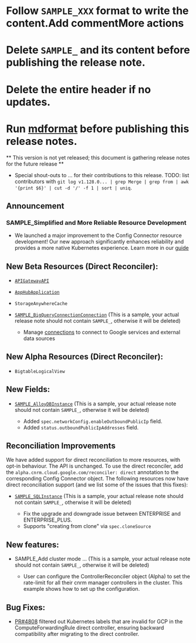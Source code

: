 # Follow `SAMPLE_XXX` format to write the content.Add commentMore actions

# Delete `SAMPLE_` and its content before publishing the release note.

# Delete the entire header if no updates.

# Run [mdformat](go/mdformat) before publishing this release notes.

** This version is not yet released; this document is gathering release notes
for the future release **

*   Special shout-outs to ... for their contributions to this release. TODO:
    list contributors with `git log v1.128.0... | grep Merge | grep from | awk
    '{print $6}' | cut -d '/' -f 1 | sort | uniq`.

## Announcement

### SAMPLE_Simplified and More Reliable Resource Development

*   We launched a major improvement to the Config Connector resource
    development! Our new approach significantly enhances reliability and
    provides a more native Kubernetes experience. Learn more in our
    [guide](https://github.com/GoogleCloudPlatform/k8s-config-connector/tree/master/docs/develop-resources)

## New Beta Resources (Direct Reconciler):

*   [`APIGatewayAPI`](https://cloud.google.com/config-connector/docs/reference/docs/reference/resource-docs/apigateway/apigatewayapi.md)

*   [`AppHubApplication`](https://cloud.google.com/config-connector/docs/reference/docs/reference/resource-docs/apphub/apphubapplication.md)

*   `StorageAnywhereCache`

*   [`SAMPLE_BigQueryConnectionConnection`](https://cloud.google.com/config-connector/docs/reference/resource-docs/bigqueryconnection/bigqueryconnectionconnection)
    (This is a sample, your actual release note should not contain `SAMPLE_`,
    otherwise it will be deleted)

    *   Manage
        [connections](https://cloud.google.com/bigquery/docs/working-with-connections)
        to connect to Google services and external data sources

## New Alpha Resources (Direct Reconciler):

*   `BigtableLogicalView`

## New Fields:

*   [`SAMPLE_AlloyDBInstance`](https://cloud.google.com/config-connector/docs/reference/resource-docs/alloydb/alloydbinstance)
    (This is a sample, your actual release note should not contain `SAMPLE_`,
    otherwise it will be deleted)

    *   Added `spec.networkConfig.enableOutboundPublicIp` field.
    *   Added `status.outboundPublicIpAddresses` field.

## Reconciliation Improvements

We have added support for direct reconciliation to more resources, with opt-in
behaviour. The API is unchanged. To use the direct reconciler, add the
`alpha.cnrm.cloud.google.com/reconciler: direct` annotation to the corresponding
Config Connector object. The following resources now have direct reconciliation
support (and we list some of the issues that this fixes):

*   [`SAMPLE_SQLInstance`](https://github.com/GoogleCloudPlatform/k8s-config-connector/tree/master/pkg/test/resourcefixture/testdata/basic/sql/v1beta1/sqlinstance)
    (This is a sample, your actual release note should not contain `SAMPLE_`,
    otherwise it will be deleted)

    *   Fix the upgrade and downgrade issue between ENTERPRISE and
        ENTERPRISE_PLUS.
    *   Supports "creating from clone" via `spec.cloneSource`

## New features:

*   SAMPLE_Add cluster mode ... (This is a sample, your actual release note
    should not contain `SAMPLE_`, otherwise it will be deleted)

    *   User can configure the ControllerReconciler object (Alpha) to set the
        rate-limit for all their cnrm manager controllers in the cluster. This
        example shows how to set up the configuration.

## Bug Fixes:

*   [PR#4808](https://github.com/GoogleCloudPlatform/k8s-config-connector/pull/4808)
    filtered out Kubernetes labels that are invalid for GCP in the
    ComputeForwardingRule direct controller, ensuring backward compatibility
    after migrating to the direct controller.
